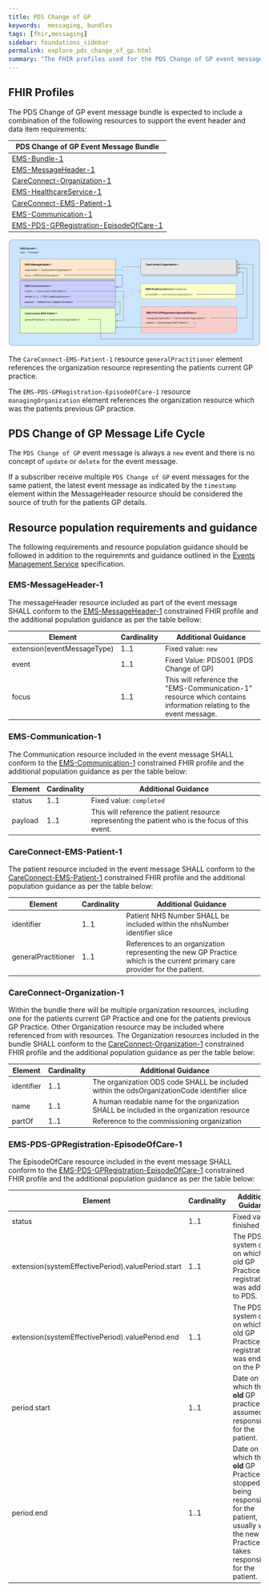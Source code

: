 ```yaml
---
title: PDS Change of GP 
keywords:  messaging, bundles
tags: [fhir,messaging]
sidebar: foundations_sidebar
permalink: explore_pds_change_of_gp.html
summary: "The FHIR profiles used for the PDS Change of GP event message bundle"
---
```


## FHIR Profiles ##

The PDS Change of GP event message bundle is expected to include a combination of the following resources to support the event header and data item requirements:

| PDS Change of GP Event Message Bundle |
|---------------------------------------|
| [EMS-Bundle-1](https://fhir.nhs.uk/STU3/StructureDefinition/EMS-Bundle-1)                              |
| [EMS-MessageHeader-1](https://fhir.nhs.uk/STU3/StructureDefinition/EMS-MessageHeader-1) |
| [CareConnect-Organization-1](https://fhir.hl7.org.uk/STU3/StructureDefinition/CareConnect-Organization-1)                |
| [EMS-HealthcareService-1](https://fhir.nhs.uk/STU3/StructureDefinition/EMS-HealthcareService-1)                   |
| [CareConnect-EMS-Patient-1](https://fhir.nhs.uk/STU3/StructureDefinition/CareConnect-EMS-Patient-1)                     |
| [EMS-Communication-1](https://fhir.nhs.uk/STU3/StructureDefinition/EMS-Communication-1)                       |
| [EMS-PDS-GPRegistration-EpisodeOfCare-1](https://fhir.nhs.uk/STU3/StructureDefinition/EMS-PDS-GPRegistration-EpisodeOfCare-1) |


<img src="images/explore/change_of_gp_bundle.png" >

The `CareConnect-EMS-Patient-1` resource `generalPractitioner` element references the organization resource representing the patients current GP practice.

The `EMS-PDS-GPRegistration-EpisodeOfCare-1` resource `managingOrganization` element references the organization resource which was the patients previous GP practice.


## PDS Change of GP Message Life Cycle ##

The `PDS Change of GP` event message is always a `new` event and there is no concept of `update` or `delete` for the event message.

If a subscriber receive multiple `PDS Change of GP` event messages for the same patient, the latest event message as indicated by the `timestamp` element within the MessageHeader resource should be considered the source of truth for the patients GP details.

## Resource population requirements and guidance ##

The following requirements and resource population guidance should be followed in addition to the requiremnts and guidance outlined in the [Events Management Service](https://developer.nhs.uk/apis/ems-beta/explore_event_header_information.html) specification.

### EMS-MessageHeader-1

The messageHeader resource included as part of the event message SHALL conform to the [EMS-MessageHeader-1](https://fhir.nhs.uk/STU3/StructureDefinition/EMS-MessageHeader-1) constrained FHIR profile and the additional population guidance as per the table bellow:

| Element | Cardinality | Additional Guidance |
| --- | --- | --- |
| extension(eventMessageType) | 1..1 | Fixed value: `new` |
| event | 1..1 | Fixed Value: PDS001 (PDS Change of GP) |
| focus | 1..1 | This will reference the "EMS-Communication-1" resource which contains information relating to the event message. |


### EMS-Communication-1

The Communication resource included in the event message SHALL conform to the [EMS-Communication-1](https://fhir.nhs.uk/STU3/StructureDefinition/EMS-Communication-1) constrained FHIR profile and the additional population guidance as per the table below:

| Element | Cardinality | Additional Guidance |
| --- | --- | --- |
| status | 1..1 | Fixed value: `completed` |
| payload | 1..1 | This will reference the patient resource representing the patient who is the focus of this event. |


### CareConnect-EMS-Patient-1

The patient resource included in the event message SHALL conform to the [CareConnect-EMS-Patient-1](https://fhir.nhs.uk/STU3/StructureDefinition/CareConnect-EMS-Patient-1) constrained FHIR profile and the additional population guidance as per the table below:

| Element | Cardinality | Additional Guidance |
| --- | --- | --- |
| identifier | 1..1 | Patient NHS Number SHALL be included within the nhsNumber identifier slice |
| generalPractitioner | 1..1 | References to an organization representing the new GP Practice which is the current primary care provider for the patient. |



### CareConnect-Organization-1

Within the bundle there will be multiple organization resources, including one for the patients current GP Practice and one for the patients previous GP Practice. Other Organization resource may be included where referenced from with resources. The Organization resources included in the bundle SHALL conform to the [CareConnect-Organization-1](https://fhir.hl7.org.uk/STU3/StructureDefinition/CareConnect-Organization-1) constrained FHIR profile and the additional population guidance as per the table below:

| Element | Cardinality | Additional Guidance |
| --- | --- | --- |
| identifier | 1..1 | The organization ODS code SHALL be included within the odsOrganizationCode identifier slice |
| name | 1..1 | A human readable name for the organization SHALL be included in the organization resource |
| partOf | 1..1 | Reference to the commissioning organization |


### EMS-PDS-GPRegistration-EpisodeOfCare-1

The EpisodeOfCare resource included in the event message SHALL conform to the [EMS-PDS-GPRegistration-EpisodeOfCare-1](https://fhir.nhs.uk/STU3/StructureDefinition/EMS-PDS-GPRegistration-EpisodeOfCare-1) constrained FHIR profile and the additional population guidance as per the table below:

| Element | Cardinality | Additional Guidance |
| --- | --- | --- |
| status | 1..1 | Fixed value: finished |
| extension(systemEffectivePeriod).valuePeriod.start | 1..1 | The PDS system date on which the old GP Practice registration was added to PDS. |
| extension(systemEffectivePeriod).valuePeriod.end | 1..1 | The PDS system date on which the old GP Practice registration was ended on the PDS. |
| period.start | 1..1 | Date on which the **old** GP practice assumed responsibility for the patient. |
| period.end | 1..1 | Date on which the **old** GP Practice stopped being responsible for the patient, usually when the new GP Practice takes responsibility for the patient. |

